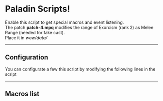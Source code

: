 Paladin Scripts!
===================


Enable this script to get special macros and event listening.  
The patch **patch-4.mpq** modifies the range of Exorcism (rank 2) as Melee Range (needed for fake cast).  
Place it in *wow/data/*

----------
Configuration
-------------

You can configurate a few this script by modifying the following lines in the script



----------
Macros list
-------------
